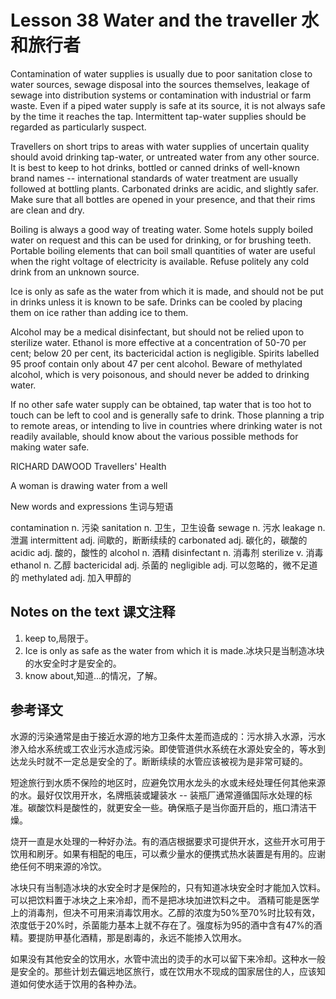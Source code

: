 # Lesson 38 Water and the traveller 水和旅行者
Contamination of water supplies is usually due to poor sanitation close to water sources, sewage disposal into the sources themselves, leakage of sewage into distribution systems or contamination with industrial or farm waste. Even if a piped water supply is safe at its source, it is not always safe by the time it reaches the tap. Intermittent tap-water supplies should be regarded as particularly suspect.

Travellers on short trips to areas with water supplies of uncertain quality should avoid drinking tap-water, or untreated water from any other source. It is best to keep to hot drinks, bottled or canned drinks of well-known brand names -- international standards of water treatment are usually followed at bottling plants. Carbonated drinks are acidic, and slightly safer. Make sure that all bottles are opened in your presence, and that their rims are clean and dry.

Boiling is always a good way of treating water. Some hotels supply boiled water on request and this can be used for drinking, or for brushing teeth. Portable boiling elements that can boil small quantities of water are useful when the right voltage of electricity is available. Refuse politely any cold drink from an unknown source.

Ice is only as safe as the water from which it is made, and should not be put in drinks unless it is known to be safe. Drinks can be cooled by placing them on ice rather than adding ice to them.

Alcohol may be a medical disinfectant, but should not be relied upon to sterilize water. Ethanol is more effective at a concentration of 50-70 per cent; below 20 per cent, its bactericidal action is negligible. Spirits labelled 95 proof contain only about 47 per cent alcohol. Beware of methylated alcohol, which is very poisonous, and should never be added to drinking water.

If no other safe water supply can be obtained, tap water that is too hot to touch can be left to cool and is generally safe to drink. Those planning a trip to remote areas, or intending to live in countries where drinking water is not readily available, should know about the various possible methods for making water safe.

RICHARD DAWOOD Travellers' Health
	
	
A woman is drawing water from a well

New words and expressions 生词与短语

contamination n. 污染
sanitation n. 卫生，卫生设备
sewage n. 污水
leakage n. 泄漏
intermittent adj. 间歇的，断断续续的
carbonated adj. 碳化的，碳酸的
acidic adj. 酸的，酸性的
alcohol n. 酒精
disinfectant n. 消毒剂
sterilize v. 消毒
ethanol n. 乙醇
bactericidal adj. 杀菌的
negligible adj. 可以忽略的，微不足道的
methylated adj. 加入甲醇的

## Notes on the text 课文注释

1. keep to,局限于。
2. Ice is only as safe as the water from which it is made.冰块只是当制造冰块的水安全时才是安全的。
3. know about,知道...的情况，了解。

## 参考译文

水源的污染通常是由于接近水源的地方卫条件太差而造成的：污水排入水源，污水渗入给水系统或工农业污水造成污染。即使管道供水系统在水源处安全的，等水到达龙头时就不一定总是安全的了。断断续续的水管应该被视为是非常可疑的。

短途旅行到水质不保险的地区时，应避免饮用水龙头的水或未经处理任何其他来源的水。最好仅饮用开水，名牌瓶装或罐装水 -- 装瓶厂通常遵循国际水处理的标准。碳酸饮料是酸性的，就更安全一些。确保瓶子是当你面开启的，瓶口清洁干燥。

烧开一直是水处理的一种好办法。有的酒店根据要求可提供开水，这些开水可用于饮用和刷牙。如果有相配的电压，可以煮少量水的便携式热水装置是有用的。应谢绝任何不明来源的冷饮。

冰块只有当制造冰块的水安全时才是保险的，只有知道冰块安全时才能加入饮料。可以把饮料置于冰块之上来冷却，而不是把冰块加进饮料之中。 酒精可能是医学上的消毒剂，但决不可用来消毒饮用水。乙醇的浓度为50%至70%时比较有效，浓度低于20%时，杀菌能力基本上就不存在了。强度标为95的酒中含有47%的酒精。要提防甲基化酒精，那是剧毒的，永远不能掺入饮用水。

如果没有其他安全的饮用水，水管中流出的烫手的水可以留下来冷却。这种水一般是安全的。那些计划去偏远地区旅行，或在饮用水不现成的国家居住的人，应该知道如何使水适于饮用的各种办法。
